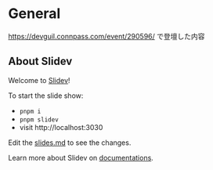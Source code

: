# General

https://devguil.connpass.com/event/290596/
で登壇した内容


## About Slidev

Welcome to [Slidev](https://github.com/slidevjs/slidev)!

To start the slide show:

- `pnpm i`
- `pnpm slidev`
- visit http://localhost:3030

Edit the [slides.md](./slides.md) to see the changes.

Learn more about Slidev on [documentations](https://sli.dev/).
